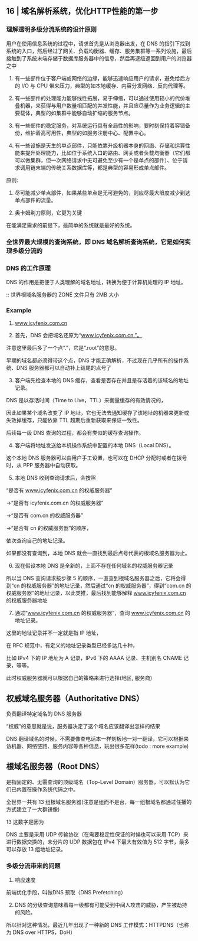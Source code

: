 
## 16 | 域名解析系统，优化HTTP性能的第一步

### 理解透明多级分流系统的设计原则

用户在使用信息系统的过程中，请求首先是从浏览器出发，在 DNS 的指引下找到系统的入口，然后经过了网关、负载均衡器、缓存、服务集群等一系列设施，最后接触到了系统末端存储于数据库服务器中的信息，然后再逐级返回到用户的浏览器之中

1. 有一些部件位于客户端或网络的边缘，能够迅速响应用户的请求，避免给后方的 I/O 与 CPU 带来压力，典型的如本地缓存、内容分发网络、反向代理等。

2. 有一些部件的处理能力能够线性拓展，易于伸缩，可以通过使用较小的代价堆叠机器，来获得与用户数量相匹配的并发性能，并且应尽量作为业务逻辑的主要载体，典型的如集群中能够自动扩缩的服务节点。

3. 有一些部件的稳定服务，对系统运行具有全局性的影响，要时刻保持着容错备份，维护着高可用性，典型的如服务注册中心、配置中心。

4. 有一些设施是天生的单点部件，只能依靠升级机器本身的网络、存储和运算性能来提升处理能力，比如位于系统入口的路由、网关或者负载均衡器（它们都可以做集群，但一次网络请求中无可避免至少有一个是单点的部件）、位于请求调用链末端的传统关系数据库等，都是典型的容易形成单点部件。

原则:

1) 尽可能减少单点部件，如果某些单点是无可避免的，则应尽最大限度减少到达单点部件的流量。

2) 奥卡姆剃刀原则，它更为关键

在能满足需求的前提下，最简单的系统就是最好的系统。

### 全世界最大规模的查询系统，即 DNS 域名解析查询系统，它是如何实现多级分流的

### DNS 的工作原理

DNS 的作用是把便于人类理解的域名地址，转换为便于计算机处理的 IP 地址。

:: 世界根域名服务器的 ZONE 文件只有 2MB 大小

### Example

1. www.icyfenix.com.cn 

2. 首先，DNS 会把域名还原为“www.icyfenix.com.cn.”。

注意这里最后多了一个点“.”，它是“.root”的意思。

早期的域名都必须得带这个点，DNS 才能正确解析，不过现在几乎所有的操作系统、DNS 服务器都可以自动补上结尾的点号了

3. 客户端先检查本地的 DNS 缓存，查看是否存在并且是存活着的该域名的地址记录。

DNS 是以存活时间（Time to Live，TTL）来衡量缓存的有效情况的，

因此如果某个域名改变了 IP 地址，它也无法去通知缓存了该地址的机器来更新或失效掉缓存，只能依靠 TTL 超期后重新获取来保证一致性。

后续每一级 DNS 查询的过程，都会有类似的缓存查询操作。

4. 客户端将地址发送给本机操作系统中配置的本地 DNS（Local DNS）。

这个本地 DNS 服务器可以由用户手工设置，也可以在 DHCP 分配时或者在拨号时，从 PPP 服务器中自动获取。

5. 本地 DNS 收到查询请求后，会按照

“是否有 www.icyfenix.com.cn 的权威服务器”

→“是否有 icyfenix.com.cn 的权威服务器”

→“是否有 com.cn 的权威服务器”

→“是否有 cn 的权威服务器”的顺序，

依次查询自己的地址记录。

如果都没有查询到，本地 DNS 就会一直找到最后点号代表的根域名服务器为止。

6. 现在假设本地 DNS 是全新的，上面不存在任何域名的权威服务器记录

所以当 DNS 查询请求按步骤 5 的顺序，一直查到根域名服务器之后，它将会得到“cn 的权威服务器”的地址记录，然后通过“cn 的权威服务器”，得到“com.cn 的权威服务器”的地址记录，以此类推，最后找到能够解释 www.icyfenix.com.cn 的权威服务器地址

7. 通过“www.icyfenix.com.cn 的权威服务器”，查询 www.icyfenix.com.cn 的地址记录。

这里的地址记录并不一定就是指 IP 地址，

在 RFC 规范中，有定义的地址记录类型已经多达几十种，

比如 IPv4 下的 IP 地址为 A 记录，IPv6 下的 AAAA 记录、主机别名 CNAME 记录，等等。

此时权威服务器就可以根据自己的策略来进行选择(地区, 服务商)

## 权威域名服务器（Authoritative DNS）

负责翻译特定域名的 DNS 服务器

“权威”的意思就是说，服务器决定了这个域名应该翻译出怎样的结果

DNS 翻译域名的时候，不需要像查电话本一样刻板地一对一翻译，它可以根据来访机器、网络链路、服务内容等各种信息，玩出很多花样(todo : more example)

## 根域名服务器（Root DNS）

是指固定的、无需查询的顶级域名（Top-Level Domain）服务器，可以默认为它们已内置在操作系统代码之中。

全世界一共有 13 组根域名服务器(注意是组而不是台，每一组根域名都通过任播的方式建立了一大群镜像)

13 这数字是因为 

DNS 主要是采用 UDP 传输协议（在需要稳定性保证的时候也可以采用 TCP）来进行数据交换的，未分片的 UDP 数据包在 IPv4 下最大有效值为 512 字节，最多可以存放 13 组地址记录。

### 多级分流带来的问题

1. 响应速度

前端优化手段，叫做DNS 预取（DNS Prefetching）

2. DNS 的分级查询意味着每一级都有可能受到中间人攻击的威胁，产生被劫持的风险。

所以针对这种情况，最近几年出现了一种新的 DNS 工作模式：HTTPDNS（也称为 DNS over HTTPS，DoH）